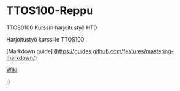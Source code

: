 # TTOS100-Reppu
TTOS0100 Kurssin harjoitustyö HT0


Harjoitustyö kurssille TTOS100

[Markdown guide] (https://guides.github.com/features/mastering-markdown/)

 
 [Wiki](https://github.com/K5661/TTos100-Reppu/wiki)
 
;)
